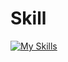 # Skill
[![My Skills](https://skillicons.dev/icons?i=js,ts,php,html,css,tailwind,react,vue,angular,next,python,docker,bun,mongodb,mysql,postgresql,figma,npm,postman,&theme=dark)](https://skillicons.dev)

